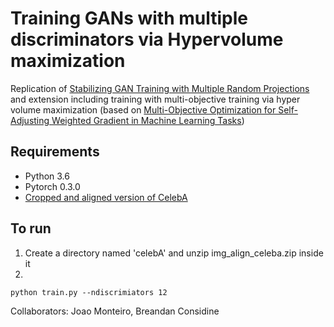 # Training GANs with multiple discriminators via Hypervolume maximization

Replication of [Stabilizing GAN Training with Multiple Random Projections](https://arxiv.org/abs/1705.07831) and extension including training with multi-objective training via hyper volume maximization (based on [Multi-Objective Optimization for Self-Adjusting Weighted Gradient in Machine Learning Tasks](https://arxiv.org/abs/1506.01113))

## Requirements

- Python 3.6
- Pytorch 0.3.0
- [Cropped and aligned version of CelebA](http://mmlab.ie.cuhk.edu.hk/projects/CelebA.html)

## To run

1. Create a directory named 'celebA' and unzip img_align_celeba.zip inside it
2. 

```
python train.py --ndiscrimiators 12
```


Collaborators: Joao Monteiro, Breandan Considine
